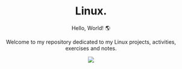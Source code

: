 <h1 align="center">Linux.</h1>

<p align="center">Hello, World! 🌎</p>
<p align="center">Welcome to my repository dedicated to my Linux projects, activities, exercises and notes.</p>

<div align="center">
  <img src="https://user-images.githubusercontent.com/87160095/181143701-fca8a4ed-9fec-4b84-b02e-374f17140af6.jpg">
</div>
